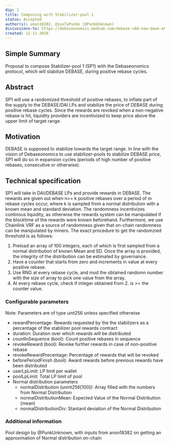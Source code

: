 ```yaml
---
dip: 1
title: Composing with Stabilizer-pool 1
status: Accepted
author(s): anon18382, @jusTaPunkk (@PunkUnknown)
discussions-to: https://debaseonomics.medium.com/debase-v88-new-dawn-e6bc213796a3
created: 12-11-2020
---
```

## Simple Summary
Proposal to compose Stabilizer-pool 1 (SP1) with the Debaseonomics protocol, which will stabilize DEBASE, during positive rebase cycles.

## Abstract
SP1 will use a randomized threshold of positive rebases, to inflate part of the supply to the DEBASE/DAI LPs and stabilize the price of DEBASE during positive rebase cycles. Since the rewards are revoked when a non-negative rebase is hit, liquidity providers are incentivized to keep price above the upper limit of target range.  

## Motivation
DEBASE is supposed to stabilize towards the target range. In line with the vision of Debaseonomics to use stabilizer-pools to stabilize DEBASE price, SP1 will do so in expansion cycles (periods of high number of positive rebases, consecutive or otherwise). 

## Technical specification
SP1 will take in DAI/DEBASE LPs and provide rewards in DEBASE. 
The rewards are given out when n>= k positive rebases over a period of m rebase cycles occur, where k is sampled from a normal distribution with a known mean and standard deviation. 
The randomness incentivizes continous liquidity, as otherwise the rewards system can be manipulated if the blocktime of the rewards were known beforehand.
Furthermore, we use Chainlink VRF as a source of randomness given that on-chain randomness can be manipulated by miners.
The exact procedure to get the randomzied threshold is as follows: 
1. Preload an array of 100 integers, each of which is first sampled from a normal distribution of known Mean and SD. Once the array is provided, the integrity of the distribution can be estimated by governance. 
2. Have a counter that starts from zero and increments in value at every positive rebase. 
2. Use RNG at every rebase cycle, and mod the obtained randomn number with the size of array to pick one value from the array.
3. At every rebase cycle, check if integer obtained from 2. is >= the counter value.

### Configurable parameters 
Note: Parameters are of type uint256 unless specified otherwise
* rewardPercentage: Rewards requested by the the stabilizers as a percentage of the stabilizer pool rewards contract
* duration: Duration over which rewards will be distributed
* countInSequence (bool): Count positive rebases in sequence
* revokeReward (bool): Revoke further rewards in case of non-positive rebase
* revokeRewardPrecentage: Percentage of rewards that will be revoked
* beforePeriodFinish (bool): Award rewards before previous rewards have been distributed
* userLpLimit: LP limit per wallet
* poolLpLimit: Total LP limit of pool
* Normal distribution parameters
  * normalDistribution (unint256[100]): Array filled with the numbers from Normal Distribution
  * normalDistributionMean: Expected Value of the Normal Distribution (mean)
  * normalDistributionDiv: Stantard deviation of the Normal Distribution

### Additional information
Pool design by @PunkUnknown, with inputs from anon18382 on getting an approximation of Normal distribution on-chain

